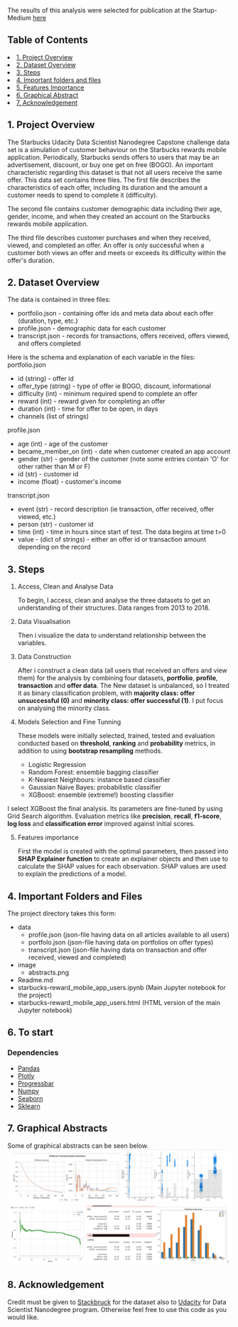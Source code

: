 The results of this analysis were selected for publication at the Startup-Medium [here](https://paul-dzitse.medium.com/)

## Table of Contents
<li><a href="#intro">1.	Project Overview
<li><a href="#dataoverview">2. Dataset Overview
<li><a href="#description">3. Steps
<li><a href="#results">4. Important folders and files
<li><a href="#features">5. Features Importance 
<li><a href="#graphical">6. Graphical Abstract  
<li><a href="#acknowledge">7. Acknowledgement
  
<a id='intro'></a>
## 1. Project Overview

The Starbucks Udacity Data Scientist Nanodegree Capstone challenge data set is a simulation of customer behaviour on the Starbucks rewards mobile application. Periodically, Starbucks sends offers to users that may be an advertisement, discount, or buy one get on free (BOGO). An important characteristic regarding this dataset is that not all users receive the same offer.
This data set contains three files. The first file describes the characteristics of each offer, including its duration and the amount a customer needs to spend to complete it (difficulty). 
  
The second file contains customer demographic data including their age, gender, income, and when they created an account on the Starbucks rewards mobile application.
  
The third file describes customer purchases and when they received, viewed, and completed an offer. An offer is only successful when a customer both views an offer and meets or exceeds its difficulty within the offer's duration.
  
<a id="dataoverview"></a>
## 2. Dataset Overview 
  
  
The data is contained in three files:
-	portfolio.json - containing offer ids and meta data about each offer (duration, type, etc.)
-	profile.json - demographic data for each customer
-	transcript.json - records for transactions, offers received, offers viewed, and offers completed
  
Here is the schema and explanation of each variable in the files:
portfolio.json
-	id (string) - offer id
-	offer_type (string) - type of offer ie BOGO, discount, informational
-	difficulty (int) - minimum required spend to complete an offer
-	reward (int) - reward given for completing an offer
-	duration (int) - time for offer to be open, in days
-	channels (list of strings)
  
profile.json
-	age (int) - age of the customer
-	became_member_on (int) - date when customer created an app account
-	gender (str) - gender of the customer (note some entries contain 'O' for other rather than M or F)
-	id (str) - customer id
-	income (float) - customer's income
  
transcript.json
-	event (str) - record description (ie transaction, offer received, offer viewed, etc.)
-	person (str) - customer id
-	time (int) - time in hours since start of test. The data begins at time t=0
-	value - (dict of strings) - either an offer id or transaction amount depending on the record
  
<a id="description"></a>
## 3. Steps

1. Access, Clean and Analyse Data
  
   To begin, I access, clean and analyse the three datasets to get an understanding of their structures. Data ranges from 2013 to 2018.
  
2. Data Visualisation 
  
   Then i visualize the data to understand relationship between the variables.
  
3. Data Construction
  
   After i construct a clean data (all users that received an offers and view them) for the analysis by combining four datasets, **portfolio**, **profile**, **transaction** and **offer data**.  The New dataset is unbalanced, so I treated it as binary classification problem, with **majority class: offer unsuccessful (0)** and **minority class: offer successful (1)**. I put focus on analysing the minority class.
   
 4. Models Selection and Fine Tunning 
  
    These models were initially selected, trained, tested and evaluation conducted based on **threshold**, **ranking** and **probability** metrics, in addition to using **bootstrap resampling** methods.
  
    -	Logistic Regression
    -	Random Forest: ensemble bagging classifier
    -	K-Nearest Neighbours: instance based classifier
    -	Gaussian Naive Bayes: probabilistic classifier
    -	XGBoost: ensemble (extreme!) boosting classifier
  
   I select XGBoost the final analysis.  Its parameters are fine-tuned by using Grid Search algorithm. Evaluation metrics like **precision**, **recall**, **f1-score**, **log loss** and **classification error** improved against initial scores. 

5. Features importance 
  
    First the model is created with the optimal parameters, then passed into **SHAP Explainer function** to create an explainer objects and then use to calculate the SHAP values for each observation. SHAP values are used to explain the predictions of a model.
  
 <a id="results"></a>
 ## 4. Important Folders and Files
    
   The project directory takes this form:
  - data
    - profile.json  (json-file having data on all articles available to all users)
    - portfolo.json (json-file having data on portfolios on offer types)
    - transcript.json (json-file having data on transaction and offer received, viewed and completed)
  - image
    - abstracts.png
 - Readme.md
 - starbucks-reward_mobile_app_users.ipynb (Main Jupyter notebook for the project)
 - starbucks-reward_mobile_app_users.html (HTML version of the main Jupyter notebook)
 
<a id="features"></a>
## 6. To start    
### Dependencies
 
 - [Pandas](https://pandas.pydata.org/)
 - [Plotly](https://plotly.com/python/)
 - [Progressbar](https://tqdm.github.io/)
 - [Numpy](https://numpy.org/)
 - [Seaborn](https://seaborn.pydata.org/)
 - [Sklearn](https://scikit-learn.org/stable/)
 
  <a id="graphical"></a>
  ## 7. Graphical Abstracts
  
  Some of graphical abstracts can be seen below.
  <img src="images/abstract.png"> 
  
<a id="acknowledge"></a>
## 8. Acknowledgement
  
Credit must be given to [Stackbruck](https://www.starbucks.com/) for the dataset also to [Udacity](https://www.udacity.com/school-of-data-science) for Data Scientist Nanodegree program. Otherwise feel free to use this code as you would like.

